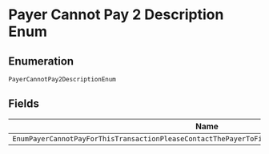 
# Payer Cannot Pay 2 Description Enum

## Enumeration

`PayerCannotPay2DescriptionEnum`

## Fields

| Name |
|  --- |
| `EnumPayerCannotPayForThisTransactionPleaseContactThePayerToFindOtherWaysToPayForThisTransaction` |

